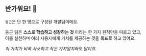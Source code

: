 ## 반가워요! 👋

`둥근`은 단 한 명으로 구성된 개발팀이에요.

둥근 팀은 **스스로 학습하고 성장하는 것** 이라는 한 가지 원칙만을 따르고 있고,  
이를 실천하며 여러 사용자에게 가치를 제공하는 것을 목표로 하고 있어요.

_이 가치가 비록 사소하고 작은 가치일지라도 말이죠._

<!--

**Here are some ideas to get you started:**

🙋‍♀️ A short introduction - what is your organization all about?
🌈 Contribution guidelines - how can the community get involved?
👩‍💻 Useful resources - where can the community find your docs? Is there anything else the community should know?
🍿 Fun facts - what does your team eat for breakfast?
🧙 Remember, you can do mighty things with the power of [Markdown](https://docs.github.com/github/writing-on-github/getting-started-with-writing-and-formatting-on-github/basic-writing-and-formatting-syntax)
-->

